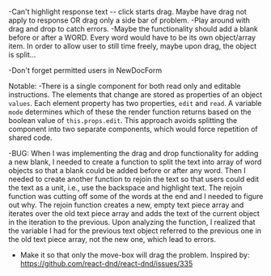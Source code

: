 -Can't highlight response text -- click starts drag. Maybe have drag not apply to response OR drag only a side bar of problem.
-Play around with drag and drop to catch errors.
-Maybe the functionality should add a blank before or after a WORD. Every word would have to be its own object/array item. In order to allow user to still time freely, maybe upon drag, the object is split...

-Don't forget permitted users in NewDocForm

Notable:
  -There is a single component for both read only and editable instructions. The elements that change are stored as properties of an object `values`. Each element property has two properties, `edit` and `read`. A variable `mode` determines which of these the render function returns based on the boolean value of `this.props.edit`. This approach avoids splitting the component into two separate components, which would force repetition of shared code.

  -BUG: When I was implementing the drag and drop functionality for adding a new blank, I needed to create a function to split the text into array of word objects so that a blank could be added before or after any word. Then I needed to create another function to rejoin the text so that users could edit the text as a unit, i.e., use the backspace and highlight text. The rejoin function was cutting off some of the words at the end and I needed to figure out why. The rejoin function creates a new, empty text piece array and iterates over the old text piece array and adds the text of the current object in the iteration to the previous.   Upon analyzing the function, I realized that the variable I had for the previous text object referred to the previous one in the old text piece array, not the new one, which lead to errors.

  - Make it so that only the move-box will drag the problem. Inspired by: https://github.com/react-dnd/react-dnd/issues/335
